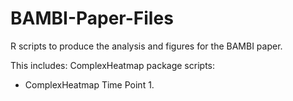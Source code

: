 # BAMBI-Paper-Files
R scripts to produce the analysis and figures for the BAMBI paper.

This includes:
ComplexHeatmap package scripts:
- ComplexHeatmap Time Point 1.
